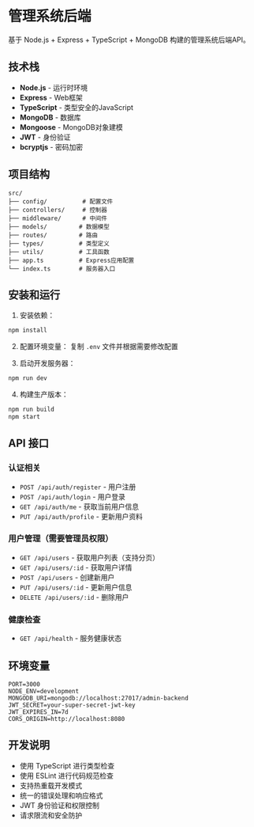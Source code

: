 # 管理系统后端

基于 Node.js + Express + TypeScript + MongoDB 构建的管理系统后端API。

## 技术栈

- **Node.js** - 运行时环境
- **Express** - Web框架
- **TypeScript** - 类型安全的JavaScript
- **MongoDB** - 数据库
- **Mongoose** - MongoDB对象建模
- **JWT** - 身份验证
- **bcryptjs** - 密码加密

## 项目结构

```
src/
├── config/          # 配置文件
├── controllers/     # 控制器
├── middleware/      # 中间件
├── models/         # 数据模型
├── routes/         # 路由
├── types/          # 类型定义
├── utils/          # 工具函数
├── app.ts          # Express应用配置
└── index.ts        # 服务器入口
```

## 安装和运行

1. 安装依赖：
```bash
npm install
```

2. 配置环境变量：
复制 `.env` 文件并根据需要修改配置

3. 启动开发服务器：
```bash
npm run dev
```

4. 构建生产版本：
```bash
npm run build
npm start
```

## API 接口

### 认证相关
- `POST /api/auth/register` - 用户注册
- `POST /api/auth/login` - 用户登录
- `GET /api/auth/me` - 获取当前用户信息
- `PUT /api/auth/profile` - 更新用户资料

### 用户管理（需要管理员权限）
- `GET /api/users` - 获取用户列表（支持分页）
- `GET /api/users/:id` - 获取用户详情
- `POST /api/users` - 创建新用户
- `PUT /api/users/:id` - 更新用户信息
- `DELETE /api/users/:id` - 删除用户

### 健康检查
- `GET /api/health` - 服务健康状态

## 环境变量

```env
PORT=3000
NODE_ENV=development
MONGODB_URI=mongodb://localhost:27017/admin-backend
JWT_SECRET=your-super-secret-jwt-key
JWT_EXPIRES_IN=7d
CORS_ORIGIN=http://localhost:8080
```

## 开发说明

- 使用 TypeScript 进行类型检查
- 使用 ESLint 进行代码规范检查
- 支持热重载开发模式
- 统一的错误处理和响应格式
- JWT 身份验证和权限控制
- 请求限流和安全防护
